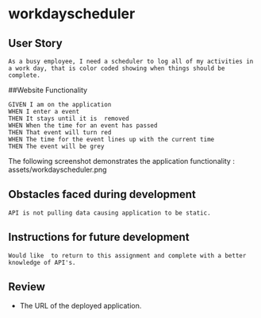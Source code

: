 # workdayscheduler
## User Story

```
As a busy employee, I need a scheduler to log all of my activities in a work day, that is color coded showing when things should be complete.
```

##Website Functionality

```
GIVEN I am on the application
WHEN I enter a event 
THEN It stays until it is  removed
WHEN When the time for an event has passed
THEN That event will turn red
WHEN The time for the event lines up with the current time
THEN The event will be grey

```
The following screenshot demonstrates the application functionality : assets/workdayscheduler.png

## Obstacles faced during development
```
API is not pulling data causing application to be static. 
```
## Instructions for future development
```
Would like  to return to this assignment and complete with a better knowledge of API's. 
```
## Review
* The URL of the deployed application.

